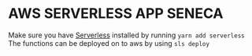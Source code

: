 # AWS SERVERLESS APP SENECA

Make sure you have [Serverless](https://www.serverless.com/) installed by running ```yarn add serverless```
The functions can be deployed on to aws by using ```sls deploy```
